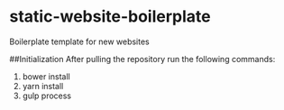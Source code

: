 # static-website-boilerplate
Boilerplate template for new websites


##Initialization
After pulling the repository run the following commands:

1. bower install
2. yarn install
3. gulp process
